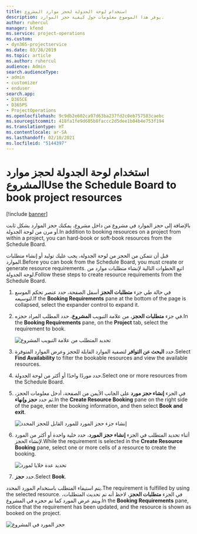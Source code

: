 ```yaml
---
title: استخدام لوحة الجدولة لحجز موارد المشروع
description: يوفر هذا الموضوع معلومات حول كيفية حجز الموارد.
author: ruhercul
manager: kfend
ms.service: project-operations
ms.custom:
- dyn365-projectservice
ms.date: 03/28/2019
ms.topic: article
ms.author: ruhercul
audience: Admin
search.audienceType:
- admin
- customizer
- enduser
search.app:
- D365CE
- D365PS
- ProjectOperations
ms.openlocfilehash: 9c9db2e602ca97d63ba237fd2c0eb757583caebc
ms.sourcegitcommit: 418fa1fe9d605b8faccc2d5dee1b04b4e753f194
ms.translationtype: HT
ms.contentlocale: ar-SA
ms.lasthandoff: 02/10/2021
ms.locfileid: "5144397"
---
```

# <a name="use-the-schedule-board-to-book-project-resources"></a><span data-ttu-id="32ac1-103">استخدام لوحة الجدولة لحجز موارد المشروع</span><span class="sxs-lookup"><span data-stu-id="32ac1-103">Use the Schedule Board to book project resources</span></span>

[!include [banner](../includes/psa-now-project-operations.md)]

<span data-ttu-id="32ac1-104">بالإضافة إلى حجز الموارد في مشروع من داخل مشروع، يمكنك حجز الموارد بشكل ثابت أو مرن من لوحة الجدولة.</span><span class="sxs-lookup"><span data-stu-id="32ac1-104">In addition to booking resources on a project from within a project, you can hard-book or soft-book resources from the Schedule Board.</span></span>

<span data-ttu-id="32ac1-105">قبل أن تتمكن من الحجز من لوحة الجدولة، يجب عليك توليد أو إنشاء متطلبات الموارد.</span><span class="sxs-lookup"><span data-stu-id="32ac1-105">Before you can book from the Schedule Board, you must create or generate resource requirements.</span></span> <span data-ttu-id="32ac1-106">اتبع الخطوات التالية لإنشاء متطلبات موارد من لوحة الجدولة.</span><span class="sxs-lookup"><span data-stu-id="32ac1-106">Follow these steps to create resource requirements from the Schedule Board.</span></span>

1. <span data-ttu-id="32ac1-107">في حالة طي جزء **متطلبات الحجز** أسفل الصفحة، حدد عنصر تحكم الموسع لتوسيعه.</span><span class="sxs-lookup"><span data-stu-id="32ac1-107">If the **Booking Requirements** pane at the bottom of the page is collapsed, select the expander control to expand it.</span></span>
2. <span data-ttu-id="32ac1-108">في جزء **متطلبات الحجز**، من علامة التبويب **المشروع**، حدد المطلب المراد حجزه.</span><span class="sxs-lookup"><span data-stu-id="32ac1-108">In the **Booking Requirements** pane, on the **Project** tab, select the requirement to book.</span></span>

    ![تحديد المتطلب من علامة التبويب المشروع](media/Resource-Management-image73.png)

3. <span data-ttu-id="32ac1-110">حدد **البحث عن التوافر** لتصفية الموارد القابلة للحجز وعرض الموارد المتوفرة.</span><span class="sxs-lookup"><span data-stu-id="32ac1-110">Select **Find Availability** to filter the bookable resources and view the available resources.</span></span> 
4. <span data-ttu-id="32ac1-111">حدد موردًا واحدًا أو أكثر من لوحة الجدولة.</span><span class="sxs-lookup"><span data-stu-id="32ac1-111">Select one or more resources from the Schedule Board.</span></span> 
5. <span data-ttu-id="32ac1-112">في الجزء **إنشاء حجز مورد** على الجانب الأيمن من الصفحة، أدخل معلومات الحجز، ثم حدد **حجز وإنهاء**.</span><span class="sxs-lookup"><span data-stu-id="32ac1-112">In the **Create Resource Booking** pane on the right side of the page, enter the booking information, and then select **Book and exit**.</span></span>

    ![إنشاء جزء حجز المورد للمورد القابل للحجز المحدد](media/Resource-Management-image74.png)

6. <span data-ttu-id="32ac1-114">أثناء تحديد المتطلب في الجزء **إنشاء حجز المورد**، حدد خلية واحدة أو أكثر من المورد لإنشاء الحجز.</span><span class="sxs-lookup"><span data-stu-id="32ac1-114">While the requirement is selected in the **Create Resource Booking** pane, select one or more cells of a resource to create the booking.</span></span>

    ![تحديد عدة خلايا لمورد](media/Resource-Management-image75.png)

7. <span data-ttu-id="32ac1-116">حدد **حجز**.</span><span class="sxs-lookup"><span data-stu-id="32ac1-116">Select **Book**.</span></span>

<span data-ttu-id="32ac1-117">يتم استيفاء المتطلب باستخدام المورد المحدد.</span><span class="sxs-lookup"><span data-stu-id="32ac1-117">The requirement is fulfilled by using the selected resource.</span></span> <span data-ttu-id="32ac1-118">في الجزء **متطلبات الحجز**، لاحظ أنه تم تحديث المتطلبات، ويتم عرض المورد كما تم حجزه في المشروع.</span><span class="sxs-lookup"><span data-stu-id="32ac1-118">In the **Booking Requirements** pane, notice that the requirement has been updated, and the resource is shown as booked on the project.</span></span>

![حجز المورد في المشروع](media/Resource-Management-image76.png)
